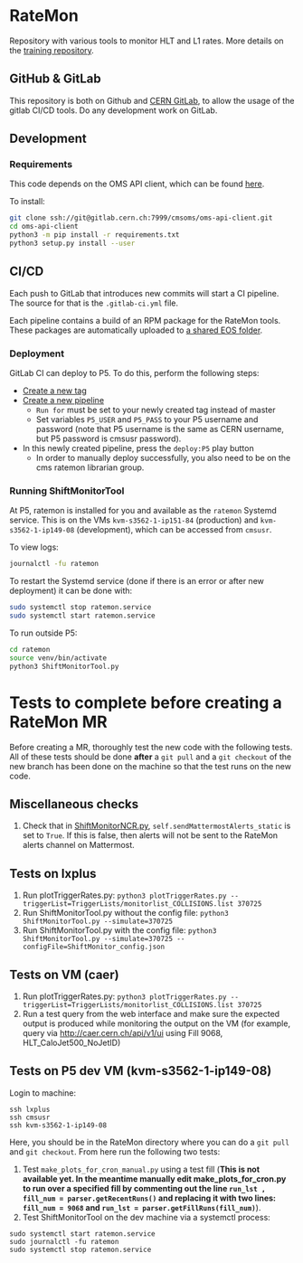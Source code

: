 # RateMon

Repository with various tools to monitor HLT and L1 rates. More details on the [training repository](https://gitlab.cern.ch/cms-tsg-fog/training/-/tree/master/).

## GitHub & GitLab

This repository is both on Github and [CERN GitLab](https://gitlab.cern.ch/cms-tsg-fog/RateMon), to allow the usage of the gitlab CI/CD tools.
Do any development work on GitLab.

## Development

### Requirements

This code depends on the OMS API client, which can be found [here](https://gitlab.cern.ch/cmsoms/oms-api-client).

To install:
```bash
git clone ssh://git@gitlab.cern.ch:7999/cmsoms/oms-api-client.git
cd oms-api-client
python3 -m pip install -r requirements.txt
python3 setup.py install --user
```

## CI/CD

Each push to GitLab that introduces new commits will start a CI pipeline.
The source for that is the `.gitlab-ci.yml` file.

Each pipeline contains a build of an RPM package for the RateMon tools. These packages are automatically uploaded to [a shared EOS folder](https://cernbox.cern.ch/index.php/s/TL7L81EaTE3Z8Zy).

### Deployment

GitLab CI can deploy to P5. To do this, perform the following steps:

- [Create a new tag](https://gitlab.cern.ch/cms-tsg-fog/ratemon/-/tags/new)
- [Create a new pipeline](https://gitlab.cern.ch/cms-tsg-fog/ratemon/-/pipelines/new)
  - `Run for` must be set to your newly created tag instead of master
  - Set variables `P5_USER` and `P5_PASS` to your P5 username and password (note that P5 username is the same as CERN username, but P5 password is cmsusr password).
- In this newly created pipeline, press the `deploy:P5` play button
  - In order to manually deploy successfully, you also need to be on the cms ratemon librarian group.

### Running ShiftMonitorTool

At P5, ratemon is installed for you and available as the `ratemon` Systemd service. This is on the VMs `kvm-s3562-1-ip151-84` (production) and `kvm-s3562-1-ip149-08` (development), which can be accessed from `cmsusr`.

To view logs:
```bash
journalctl -fu ratemon
```

To restart the Systemd service (done if there is an error or after new deployment) it can be done with:

```bash
sudo systemctl stop ratemon.service
sudo systemctl start ratemon.service
```

To run outside P5:
```bash
cd ratemon
source venv/bin/activate
python3 ShiftMonitorTool.py
```


# Tests to complete before creating a RateMon MR
Before creating a MR, thoroughly test the new code with the following tests. 
All of these tests should be done **after** a `git pull` and a `git checkout` of the new branch has been done on the machine so that the test runs on the new code. 

## Miscellaneous checks
1. Check that in [ShiftMonitorNCR.py](https://gitlab.cern.ch/cms-tsg-fog/ratemon/-/blob/master/ratemon/ShiftMonitorNCR.py#L356), `self.sendMattermostAlerts_static` is set to `True`. If this is false, then alerts will not be sent to the RateMon alerts channel on Mattermost. 

## Tests on lxplus
1. Run plotTriggerRates.py: `python3 plotTriggerRates.py --triggerList=TriggerLists/monitorlist_COLLISIONS.list 370725`
2. Run ShiftMonitorTool.py without the config file: `python3 ShiftMonitorTool.py --simulate=370725`
3. Run ShiftMonitorTool.py with the config file: `python3 ShiftMonitorTool.py --simulate=370725 --configFile=ShiftMonitor_config.json`

## Tests on VM (caer)
1. Run plotTriggerRates.py: `python3 plotTriggerRates.py --triggerList=TriggerLists/monitorlist_COLLISIONS.list 370725`
2. Run a test query from the web interface and make sure the expected output is produced while monitoring the output on the VM (for example, query via http://caer.cern.ch/api/v1/ui using Fill 9068, HLT_CaloJet500_NoJetID)

## Tests on P5 dev VM (kvm-s3562-1-ip149-08)
Login to machine: 
```
ssh lxplus
ssh cmsusr
ssh kvm-s3562-1-ip149-08
```
Here, you should be in the RateMon directory where you can do a `git pull` and `git checkout`. From here run the following two tests: 
1. Test `make_plots_for_cron_manual.py` using a test fill (**This is not available yet. In the meantime manually edit make_plots_for_cron.py to run over a specified fill by commenting out the line `run_lst , fill_num = parser.getRecentRuns()` and replacing it with two lines: `fill_num = 9068` and `run_lst = parser.getFillRuns(fill_num)`**).
2. Test ShiftMonitorTool on the dev machine via a systemctl process: 
```
sudo systemctl start ratemon.service
sudo journalctl -fu ratemon
sudo systemctl stop ratemon.service
```
